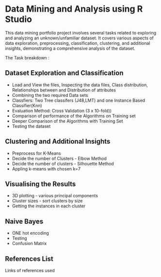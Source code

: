 # Data Mining and Analysis using R Studio
 
This data mining portfolio project involves several tasks related to exploring and analyzing an unknown/unfamiliar dataset. It covers various aspects of data exploration, preprocessing, classification, clustering, and additional insights, demonstrating a comprehensive analysis of the dataset.

The Task breakdown :
## Dataset Exploration and Classification
- Load and View the files, Inspecting the data files, Class distribution, Relationships between and Distribution of attributes
- Combining the two required Data sets
- Classfiers: Two Tree classifers (J48,LMT) and one Instance Based Classifier(Knn)
- Evaluation Method: Cross Validation (3 x 10-fold))
- Comparison of performance of the Algorithms on Training set
- Deeper Comparison of the Algorithms with Training Set
- Testing the dataset
  
## Clustering and Additional Insights
- Preprocess for K-Means
- Decide the number of Clusters - Elbow Method
- Decide the number of clusters - Silhouette Method
- Appling k-means with chosen k=7

## Visualising the Results
- 3D plotting - various principal components
- Cluster sizes - sort clusters by size
- Getting the instances in each cluster

## Naive Bayes
- ONE hot encoding 
- Testing
- Confusion Matrix

## References List 
Links of references used
